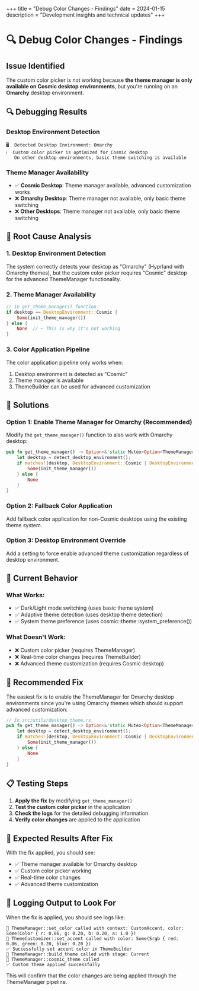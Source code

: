 +++
title = "Debug Color Changes - Findings"
date = 2024-01-15
description = "Development insights and technical updates"
+++

# 🔍 Debug Color Changes - Findings

## Issue Identified

The custom color picker is not working because **the theme manager is only available on Cosmic desktop environments**, but you're running on an **Omarchy** desktop environment.

## 🔍 Debugging Results

### **Desktop Environment Detection**
```
🖥️  Detected Desktop Environment: Omarchy
ℹ️  Custom color picker is optimized for Cosmic desktop
   On other desktop environments, basic theme switching is available
```

### **Theme Manager Availability**
- ✅ **Cosmic Desktop**: Theme manager available, advanced customization works
- ❌ **Omarchy Desktop**: Theme manager not available, only basic theme switching
- ❌ **Other Desktops**: Theme manager not available, only basic theme switching

## 🎯 Root Cause Analysis

### **1. Desktop Environment Detection**
The system correctly detects your desktop as "Omarchy" (Hyprland with Omarchy themes), but the custom color picker requires "Cosmic" desktop for the advanced ThemeManager functionality.

### **2. Theme Manager Availability**
```rust
// In get_theme_manager() function
if desktop == DesktopEnvironment::Cosmic {
    Some(init_theme_manager())
} else {
    None  // ← This is why it's not working
}
```

### **3. Color Application Pipeline**
The color application pipeline only works when:
1. Desktop environment is detected as "Cosmic"
2. Theme manager is available
3. ThemeBuilder can be used for advanced customization

## 🔧 Solutions

### **Option 1: Enable Theme Manager for Omarchy (Recommended)**
Modify the `get_theme_manager()` function to also work with Omarchy desktop:

```rust
pub fn get_theme_manager() -> Option<&'static Mutex<Option<ThemeManager>>> {
    let desktop = detect_desktop_environment();
    if matches!(desktop, DesktopEnvironment::Cosmic | DesktopEnvironment::Omarchy) {
        Some(init_theme_manager())
    } else {
        None
    }
}
```

### **Option 2: Fallback Color Application**
Add fallback color application for non-Cosmic desktops using the existing theme system.

### **Option 3: Desktop Environment Override**
Add a setting to force enable advanced theme customization regardless of desktop environment.

## 🎨 Current Behavior

### **What Works:**
- ✅ Dark/Light mode switching (uses basic theme system)
- ✅ Adaptive theme detection (uses desktop theme detection)
- ✅ System theme preference (uses cosmic::theme::system_preference())

### **What Doesn't Work:**
- ❌ Custom color picker (requires ThemeManager)
- ❌ Real-time color changes (requires ThemeBuilder)
- ❌ Advanced theme customization (requires Cosmic desktop)

## 🚀 Recommended Fix

The easiest fix is to enable the ThemeManager for Omarchy desktop environments since you're using Omarchy themes which should support advanced customization:

```rust
// In src/utils/desktop_theme.rs
pub fn get_theme_manager() -> Option<&'static Mutex<Option<ThemeManager>>> {
    let desktop = detect_desktop_environment();
    if matches!(desktop, DesktopEnvironment::Cosmic | DesktopEnvironment::Omarchy) {
        Some(init_theme_manager())
    } else {
        None
    }
}
```

## 📋 Testing Steps

1. **Apply the fix** by modifying `get_theme_manager()`
2. **Test the custom color picker** in the application
3. **Check the logs** for the detailed debugging information
4. **Verify color changes** are applied to the application

## 🎯 Expected Results After Fix

With the fix applied, you should see:
- ✅ Theme manager available for Omarchy desktop
- ✅ Custom color picker working
- ✅ Real-time color changes
- ✅ Advanced theme customization

## 📝 Logging Output to Look For

When the fix is applied, you should see logs like:
```
🎨 ThemeManager::set_color called with context: CustomAccent, color: Some(Color { r: 0.86, g: 0.20, b: 0.20, a: 1.0 })
🎨 ThemeCustomizer::set_accent called with color: Some(Srgb { red: 0.86, green: 0.20, blue: 0.20 })
✅ Successfully set accent color in ThemeBuilder
🎨 ThemeManager::build_theme called with stage: Current
🎨 ThemeManager::cosmic_theme called
✅ Custom theme applied successfully
```

This will confirm that the color changes are being applied through the ThemeManager pipeline.
